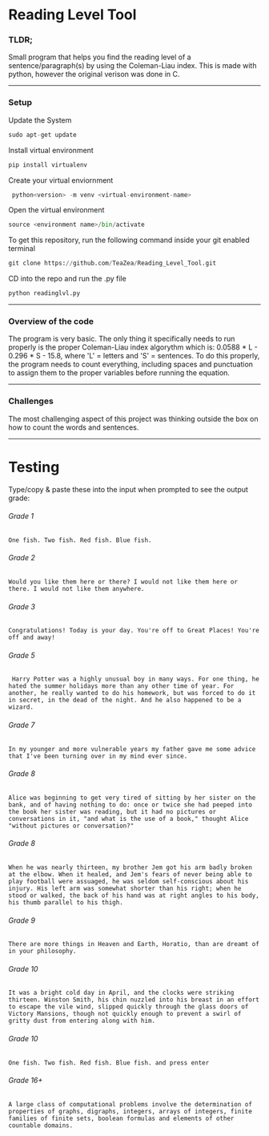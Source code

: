 # Reading Level Tool
### TLDR;
Small program that helps you find the reading level of a sentence/paragraph(s) by using the Coleman-Liau index. This is made with python, however the original verison was done in C.

---

### Setup
Update the System

```python
sudo apt-get update
```

Install virtual environment

```python
pip install virtualenv
```

Create your virtual enviornment

```python
 python<version> -m venv <virtual-environment-name>
```

Open the virtual environment

```python
source <environment name>/bin/activate
```

To get this repository, run the following command inside your git enabled terminal

```python
git clone https://github.com/TeaZea/Reading_Level_Tool.git
```

CD into the repo and run the .py file

```python
python readinglvl.py
```

---

### Overview of the code
The program is very basic. The only thing it specifically needs to run properly is the proper Coleman-Liau index algorythm which is: 0.0588 * L - 0.296 * S - 15.8, where 'L' = letters and 'S' = sentences. To do this properly, the program needs to count everything, including spaces and punctuation to assign them to the proper variables before running the equation. 

---

### Challenges
The most challenging aspect of this project was thinking outside the box on how to count the words and sentences.

---

# Testing
Type/copy & paste these into the input when prompted to see the output grade:
###### Grade 1
```
One fish. Two fish. Red fish. Blue fish.
```
###### Grade 2
```
Would you like them here or there? I would not like them here or there. I would not like them anywhere.
```
###### Grade 3
```
Congratulations! Today is your day. You're off to Great Places! You're off and away!
```
###### Grade 5
```
 Harry Potter was a highly unusual boy in many ways. For one thing, he hated the summer holidays more than any other time of year. For another, he really wanted to do his homework, but was forced to do it in secret, in the dead of the night. And he also happened to be a wizard.
```
###### Grade 7
```
In my younger and more vulnerable years my father gave me some advice that I've been turning over in my mind ever since.
```
###### Grade 8
```
Alice was beginning to get very tired of sitting by her sister on the bank, and of having nothing to do: once or twice she had peeped into the book her sister was reading, but it had no pictures or conversations in it, "and what is the use of a book," thought Alice "without pictures or conversation?"
```
###### Grade 8
```
When he was nearly thirteen, my brother Jem got his arm badly broken at the elbow. When it healed, and Jem's fears of never being able to play football were assuaged, he was seldom self-conscious about his injury. His left arm was somewhat shorter than his right; when he stood or walked, the back of his hand was at right angles to his body, his thumb parallel to his thigh.
```
###### Grade 9
```
There are more things in Heaven and Earth, Horatio, than are dreamt of in your philosophy.
```
###### Grade 10
```
It was a bright cold day in April, and the clocks were striking thirteen. Winston Smith, his chin nuzzled into his breast in an effort to escape the vile wind, slipped quickly through the glass doors of Victory Mansions, though not quickly enough to prevent a swirl of gritty dust from entering along with him.
```
###### Grade 10
```
One fish. Two fish. Red fish. Blue fish. and press enter
```
###### Grade 16+
```
A large class of computational problems involve the determination of properties of graphs, digraphs, integers, arrays of integers, finite families of finite sets, boolean formulas and elements of other countable domains.
```
